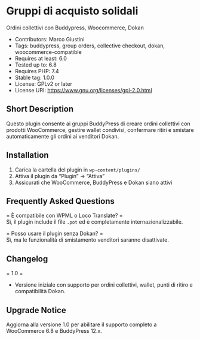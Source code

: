 # Gruppi di acquisto solidali
Ordini collettivi con Buddypress, Woocommerce, Dokan
- Contributors: Marco Giustini  
- Tags: buddypress, group orders, collective checkout, dokan, woocommerce-compatible  
- Requires at least: 6.0  
- Tested up to: 6.8  
- Requires PHP: 7.4  
- Stable tag: 1.0.0  
- License: GPLv2 or later  
- License URI: https://www.gnu.org/licenses/gpl-2.0.html

## Short Description 

Questo plugin consente ai gruppi BuddyPress di creare ordini collettivi con prodotti WooCommerce, gestire wallet condivisi, confermare ritiri e smistare automaticamente gli ordini ai venditori Dokan.

## Installation 

1. Carica la cartella del plugin in `wp-content/plugins/`
2. Attiva il plugin da “Plugin” → “Attiva”
3. Assicurati che WooCommerce, BuddyPress e Dokan siano attivi

## Frequently Asked Questions 

= È compatibile con WPML o Loco Translate? =  
Sì, il plugin include il file `.pot` ed è completamente internazionalizzabile.

= Posso usare il plugin senza Dokan? =  
Sì, ma le funzionalità di smistamento venditori saranno disattivate.

## Changelog 

= 1.0 =
* Versione iniziale con supporto per ordini collettivi, wallet, punti di ritiro e compatibilità Dokan.

## Upgrade Notice 

Aggiorna alla versione 1.0 per abilitare il supporto completo a WooCommerce 6.8 e BuddyPress 12.x.
